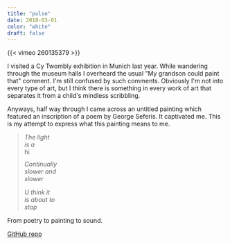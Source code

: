 ```yaml
---
title: "pulse"
date: 2018-03-01
color: "white"
draft: false
---
```


{{< vimeo 260135379 >}}

I visited a Cy Twombly exhibition in Munich last year. While wandering through the museum halls I overheard the usual "My grandson could paint that" comment. I'm still confused by such comments. Obviously I'm not into every type of art, but I think there is something in every work of art that separates it from a child's mindless scribbling.

Anyways, half way through I came across an untitled painting which featured an inscription of  a poem by George Seferis. It captivated me. This is my attempt to express what this painting means to me. 

> *The light* \
> *is a* \
> <img src="/img/13/pulse.bmp" alt="hilfe" style="border:none; width: 1em;" />
>
> *Continually* \
> *slower and* \
> *slower*
>
> *U think it* \
> *is about to* \
> *stop*

From poetry to painting to sound.

[GitHub repo](https://github.com/tuchella/pulse)